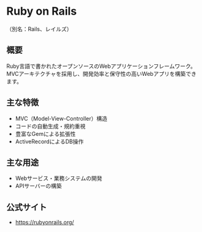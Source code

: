 # Ruby on Rails

（別名：Rails、レイルズ）

## 概要
Ruby言語で書かれたオープンソースのWebアプリケーションフレームワーク。MVCアーキテクチャを採用し、開発効率と保守性の高いWebアプリを構築できます。

## 主な特徴
- MVC（Model-View-Controller）構造
- コードの自動生成・規約重視
- 豊富なGemによる拡張性
- ActiveRecordによるDB操作

## 主な用途
- Webサービス・業務システムの開発
- APIサーバーの構築

## 公式サイト
- https://rubyonrails.org/ 